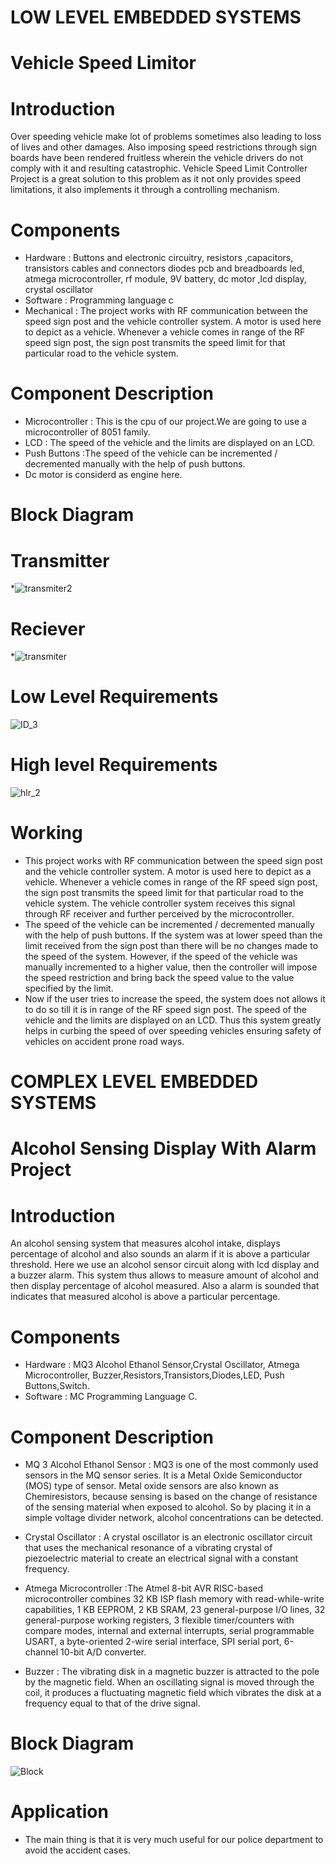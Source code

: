 # LOW LEVEL EMBEDDED SYSTEMS


# Vehicle Speed Limitor 

# Introduction
Over speeding vehicle make lot of problems sometimes also leading to loss of lives and other damages. Also imposing speed restrictions through sign boards have been rendered fruitless wherein the vehicle drivers do not comply with it and resulting catastrophic. Vehicle Speed Limit Controller Project is a great solution to this problem as it not only provides speed limitations, it also implements it through a controlling mechanism. 

# Components
* Hardware : Buttons and electronic circuitry, resistors ,capacitors, transistors cables and connectors diodes pcb and breadboards led, atmega microcontroller, rf module, 9V battery, dc motor ,lcd display, crystal oscillator
* Software : Programming language c
* Mechanical : The project works with RF communication between the speed sign post and the vehicle controller system. A motor is used here to depict as a vehicle. Whenever a vehicle comes in range of the RF speed sign post, the sign post transmits the speed limit for that particular road to the vehicle system.  

# Component Description
* Microcontroller : This is the cpu of our project.We are going to use a microcontroller of 8051 family.
* LCD : The speed of the vehicle and the limits are displayed on an LCD. 
* Push Buttons :The speed of the vehicle can be incremented / decremented manually with the help of push buttons.
* Dc motor is considerd as engine here.




# Block Diagram
# Transmitter
*![transmiter2](https://user-images.githubusercontent.com/46949062/154932081-f940ebfe-94cc-49ff-b6a3-1bc7caf3e327.jpg)
# Reciever
*![transmiter](https://user-images.githubusercontent.com/46949062/154929820-16375543-5a05-4361-a3ba-55026ac05bda.jpg)
# Low Level Requirements
![ID_3](https://user-images.githubusercontent.com/46949062/154904441-e8700364-63ee-4fc9-9ad4-7e6364b261b6.jpg)
# High level Requirements
![hlr_2](https://user-images.githubusercontent.com/46949062/154938054-a8fdacad-361f-4d43-b833-08121d3c8fcf.jpg)

# Working
* This project works with RF communication between the speed sign post and the vehicle controller system. A motor is used here to depict as a vehicle. Whenever a vehicle comes in range of the RF speed sign post, the sign post transmits the speed limit for that particular road to the vehicle system. The vehicle controller system receives this signal through RF receiver and further perceived by the microcontroller. 
* The speed of the vehicle can be incremented / decremented manually with the help of push buttons. If the system was at lower speed than the limit received from the sign post than there will be no changes made to the speed of the system. However, if the speed of the vehicle was manually incremented to a higher value, then the controller will impose the speed restriction and bring back the speed value to the value specified by the limit.
*  Now if the user tries to increase the speed, the system does not allows it to do so till it is in range of the RF speed sign post. The speed of the vehicle and the limits are displayed on an LCD. Thus this system greatly helps in curbing the speed of over speeding vehicles ensuring safety of vehicles on accident prone road ways.




# COMPLEX LEVEL EMBEDDED SYSTEMS

# Alcohol Sensing Display With Alarm Project

# Introduction
An alcohol sensing system that measures alcohol intake, displays percentage of alcohol and also sounds an alarm if it is above a particular threshold. Here we use an alcohol sensor circuit along with lcd display and a buzzer alarm.
This system thus allows to measure amount of alcohol and then display percentage of alcohol measured. Also a alarm is sounded that indicates that measured alcohol is above a particular percentage.
# Components
* Hardware : MQ3 Alcohol Ethanol Sensor,Crystal Oscillator, Atmega Microcontroller, Buzzer,Resistors,Transistors,Diodes,LED, Push Buttons,Switch.
* Software : MC Programming Language C.

# Component Description
* MQ 3 Alcohol Ethanol Sensor : MQ3 is one of the most commonly used sensors in the MQ sensor series. It is a Metal Oxide Semiconductor (MOS) type of sensor. Metal oxide sensors are also known as Chemiresistors, because sensing is based on the change of resistance of the sensing material when exposed to alcohol. So by placing it in a simple voltage divider network, alcohol concentrations can be detected.


* Crystal Oscillator : A crystal oscillator is an electronic oscillator circuit that uses the mechanical resonance of a vibrating crystal of piezoelectric material to create an electrical signal with a constant frequency. 

* Atmega Microcontroller :The Atmel 8-bit AVR RISC-based microcontroller combines 32 KB ISP flash memory with read-while-write capabilities, 1 KB EEPROM, 2 KB SRAM, 23 general-purpose I/O lines, 32 general-purpose working registers, 3 flexible timer/counters with compare modes, internal and external interrupts, serial programmable USART, a byte-oriented 2-wire serial interface, SPI serial port, 6-channel 10-bit A/D converter.


* Buzzer : The vibrating disk in a magnetic buzzer is attracted to the pole by the magnetic field. When an oscillating signal is moved through the coil, it produces a fluctuating magnetic field which vibrates the disk at a frequency equal to that of the drive signal.


# Block Diagram
![Block](https://user-images.githubusercontent.com/46949062/155168869-85a94614-3a51-4e1c-869a-a804b3e3de3b.jpg)

# Application
* The main thing is that it is very much useful for our police department to avoid the accident cases.
